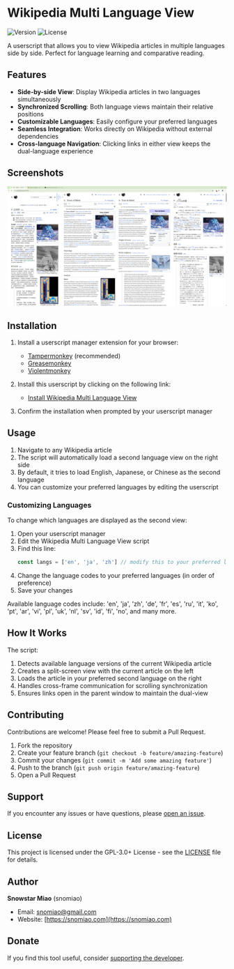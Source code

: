 # Wikipedia Multi Language View

![Version](https://img.shields.io/badge/version-0.0.6-blue)
![License](https://img.shields.io/badge/license-GPL--3.0%2B-green)

A userscript that allows you to view Wikipedia articles in multiple languages side by side. Perfect for language learning and comparative reading.

## Features

- **Side-by-side View**: Display Wikipedia articles in two languages simultaneously
- **Synchronized Scrolling**: Both language views maintain their relative positions
- **Customizable Languages**: Easily configure your preferred languages
- **Seamless Integration**: Works directly on Wikipedia without external dependencies
- **Cross-language Navigation**: Clicking links in either view keeps the dual-language experience

## Screenshots

![Tower of Babel](docs/Tower_of_Babel.png)

## Installation

1. Install a userscript manager extension for your browser:
   - [Tampermonkey](https://www.tampermonkey.net/) (recommended)
   - [Greasemonkey](https://www.greasespot.net/)
   - [Violentmonkey](https://violentmonkey.github.io/)

2. Install this userscript by clicking on the following link:
   - [Install Wikipedia Multi Language View](https://github.com/snomiao/multilang-wiki/raw/main/multilang-wiki.user.js)

3. Confirm the installation when prompted by your userscript manager

## Usage

1. Navigate to any Wikipedia article
2. The script will automatically load a second language view on the right side
3. By default, it tries to load English, Japanese, or Chinese as the second language
4. You can customize your preferred languages by editing the userscript

### Customizing Languages

To change which languages are displayed as the second view:

1. Open your userscript manager
2. Edit the Wikipedia Multi Language View script
3. Find this line:
   ```javascript
   const langs = ['en', 'ja', 'zh'] // modify this to your preferred languages
   ```
4. Change the language codes to your preferred languages (in order of preference)
5. Save your changes

Available language codes include: 'en', 'ja', 'zh', 'de', 'fr', 'es', 'ru', 'it', 'ko', 'pt', 'ar', 'vi', 'pl', 'uk', 'nl', 'sv', 'id', 'fi', 'no', and many more.

## How It Works

The script:
1. Detects available language versions of the current Wikipedia article
2. Creates a split-screen view with the current article on the left
3. Loads the article in your preferred second language on the right
4. Handles cross-frame communication for scrolling synchronization
5. Ensures links open in the parent window to maintain the dual-view

## Contributing

Contributions are welcome! Please feel free to submit a Pull Request.

1. Fork the repository
2. Create your feature branch (`git checkout -b feature/amazing-feature`)
3. Commit your changes (`git commit -m 'Add some amazing feature'`)
4. Push to the branch (`git push origin feature/amazing-feature`)
5. Open a Pull Request

## Support

If you encounter any issues or have questions, please [open an issue](https://github.com/snomiao/multilang-wiki/issues).

## License

This project is licensed under the GPL-3.0+ License - see the [LICENSE](LICENSE) file for details.

## Author

**Snowstar Miao** (snomiao)
- Email: [snomiao@gmail.com](mailto:snomiao@gmail.com)
- Website: [https://snomiao.com](https://snomiao.com)

## Donate

If you find this tool useful, consider [supporting the developer](https://snomiao.com/donate).